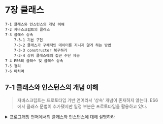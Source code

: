 # 7장 클래스
```
7-1 클래스와 인스턴스의 개념 이해
7-2 자바스크립트의 클래스
7-3 클래스 상속
    7-3-1 기본 구현
    7-3-2 클래스가 구체적인 데이터를 지니지 않게 하는 방법
    7-3-3 constructor 복구하기
    7-3-4 상위 클래스에의 접근 수단 제공
7-4 ES6의 클래스 및 클래스 상속
7-5 정리
7-6 마치며
```

## 7-1 클래스와 인스턴스의 개념 이해

> 자바스크립트는 프로토타입 기반 언어라서 '상속' 개념이 존재하지 않는다. ES6에서 클래스 문법이 추가됐지만 일정 부분은 프로토타입을 활용하고 있다.

<details>
  <summary>프로그래밍 언어에서의 클래스와 인스턴스에 대해 설명하라</summary>

- 클래스는 공통요소를 지니는 집단을 분류하기 위한 개념이다. 
- 인스턴스는 클래스의 속성을 지니는 실존하는 개체이다.
- 인스턴스 메서드를 사용할때의 클래스는 추상적인 개념이지만, 스태틱 메서드를 사용할때의 클래스는 그 자체를 this로 해서 직접 접근해야 하므로 하나의 개체로 취급된다.
</details>

</br>
